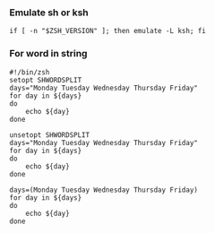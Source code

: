 ### Emulate sh or ksh
    if [ -n "$ZSH_VERSION" ]; then emulate -L ksh; fi

### For word in string
    #!/bin/zsh
    setopt SHWORDSPLIT
    days="Monday Tuesday Wednesday Thursday Friday"
    for day in ${days}
    do
        echo ${day}
    done

    unsetopt SHWORDSPLIT
    days="Monday Tuesday Wednesday Thursday Friday"
    for day in ${days}
    do
        echo ${day}
    done

    days=(Monday Tuesday Wednesday Thursday Friday)
    for day in ${days}
    do
        echo ${day}
    done
